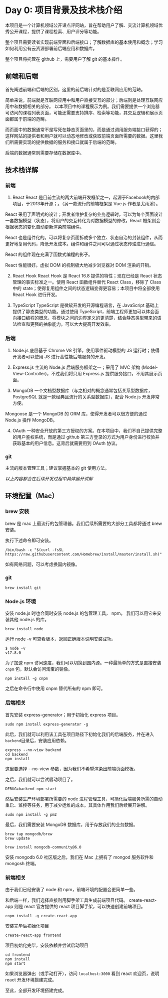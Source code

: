 # Day 0: 项目背景及技术栈介绍
本项目是一个计算机领域公开课点评网站，旨在帮助用户了解、交流计算机领域优秀公开课程，提供了课程检索、用户评分等功能。

整个项目需要读者实现前端界面和后端接口；了解数据库的基本使用和概念；学习如何利用公有云资源部署前后端应用和数据库。

整个项目将托管在 github 上，需要用户了解 git 的基本操作。

## 前端和后端
首先阐述前端和后端的区别，这里的前后端针对的是互联网应用的范畴。

简单来说，前端就是互联网应用中和用户直接交互的部分；后端则是处理互联网应用中和数据相关的部分。
以本项目中的课程展示为例。我们需要提供一个浏览器可访问的课程列表页面，可能还需要支持排序、检索等功能，其交互逻辑和展示页面都属于前端的范畴。

而页面中的数据通常不是写死在静态页面里的，而是通过调用服务端接口获得的；这样网站的提供者和用户就可以动态地修改或获取前端页面所需要的数据。这里我们所需要实现的提供数据的服务和接口就属于后端的范畴。

后端的数据通常则需要存储在数据库中。

## 技术栈详解

### 前端

1. React
React 是目前主流的两大前端开发框架之一，起源于Facebook的内部项目，于2013年开源；。（另一款流行的前端框架是 Vue.js 作者是尤雨溪）。

React 采用了声明式的设计；开发者维护复杂的业务逻辑时，可以为每个页面设计一套数据模型（状态），将用户的交互转化为对数据模型的修改，React 框架则会根据状态的变化自动更新渲染前端组件。

React 也是组件化的。可以将复杂页面拆成多个独立、状态自治的封装组件，从而更好地复用代码，降低开发成本。组件和组件之间可以通过状态传递进行通信。

React 的组件现在充满了函数式编程的影子。

React 性能很好。虚拟 DOM 的机制极大地减少浏览器对 DOM 渲染的开销。

2. React Hook
React Hook 是 React 16.8 提供的特性；现在已经是 React 状态管理的事实标准之一。使用 React 函数组件替代 React Class，移除了 Class 中的 state；使得复用组件之间的状态逻辑变得更容易；本项目中将全部使用 React Hook 进行开发。

3. TypeScript
TypeScript 是微软开发的开源编程语言，在 JavaScript 基础上提供了静态类型的功能。通过使用 TypeScript，前端工程师更加可以体会面向接口编程的概念，将模块之间的边界定义的更清楚，结合静态类型带来的语法检查和更强的抽象能力，可以大大提高开发效率。

### 后端
1. Node.js
底层基于 Chrome V8 引擎，使用事件驱动模型的 JS 运行时；使得开发者可以使用 JS 进行高性能后端服务的开发。

2. Express.js
主流的 Node.js 后端服务框架之一；采用了 MVC 架构 (Model-View-Controller)，不过我们将只用 Express.js 提供服务接口，不用其展示页面。

3. MongoDB
一个文档型数据库（与之相对的概念通常包括关系型数据库，PostgreSQL 就是一款经典且流行的关系型数据库），配合 Node.js 开发非常方便。

Mongoose 是一个 MongoDB 的 ORM 库，使得开发者可以很方便的通过 Node.js 操作 MongoDB。

4. OAuth
一种安全开放的第三方授权的方案。在本项目中，我们不自己提供完整的用户鉴权系统，而是通过 github 第三方登录的方式为用户身份进行校验并获取基本的用户信息。这背后就需要用到 OAuth 协议。

### git
主流的版本管理工具；建议掌握基本的 git 使用方法。

*以上内容都会在后续开发过程中具体展开讲解*

## 环境配置（Mac）

### brew 安装
brew 是 mac 上最流行的包管理器。我们后续所需要的大部分工具都将通过 brew 安装。

执行下述命令即可安装。
```
/bin/bash -c "$(curl -fsSL https://raw.githubusercontent.com/Homebrew/install/master/install.sh)"
```

如有网络问题，可以考虑换国内镜像。

### git
```
brew install git
```

### Node.js 环境
安装 node.js 时也会同时安装 node.js 的包管理工具， npm。 我们可以用它来安装其他 node.js 的库。
```
brew install node
```

运行 node -v 可查看版本，返回正确版本说明安装成功。
```
$ node -v
v17.8.0
```

为了加速 npm 访问速度，我们可以切换到国内源。一种最简单的方式是直接安装 `cnpm` 包，默认会访问淘宝的镜像。
```
npm install -g cnpm
```
之后在命令行中使用 cnpm 替代所有的 npm 即可。

### 后端相关

首先安装 express-generator；用于初始化 express 项目。
```
sudo npm install express-generator -g
```

此后，我们就可以利用该工具在项目路径下初始化我们的后端服务，并在进入`backend`目录后，安装应用依赖。
```
express --no-view backend
cd backend
npm install
```
这里要选择 --no-view 参数，因为我们不希望渲染出前端页面模板。

之后，我们就可以尝试启动项目了。
```
DEBUG=backend npm start
```

然后安装生产环境部署所需要的 node 进程管理工具，可简化后端服务所需的自动重启、监控等任务，用于减少运维的成本。其具体作用我们后续展开讲解。
```
sudo npm install -g pm2
```

最后，我们需要安装 MongoDB 数据库，用于存放我们的业务数据。
```
brew tap mongodb/brew
brew update

brew install mongodb-community@6.0
```
安装 mongodb 6.0 社区版之后，我们在 Mac 上拥有了 mongod 服务软件和 mongosh 终端。

### 前端相关
由于我们已经安装了 node 和 npm，前端环境的配置会更简单一些。

和后端一样，我们选择直接利用脚手架工具生成前端项目代码。 create-react-app 则是 react 官方提供的 react 项目脚手架，可以快速创建前端项目。
```
cnpm install -g create-react-app
```

安装完毕后初始化项目
```
create-react-app frontend
```

项目初始化完毕，安装依赖并尝试启动项目
```
cd frontend
npm install
npm start
```
如果浏览器弹出（或手动打开），访问 `localhost:3000` 看到 react 欢迎页，说明 react 开发环境搭建完成。

至此，全部开发环境搭建完成。


